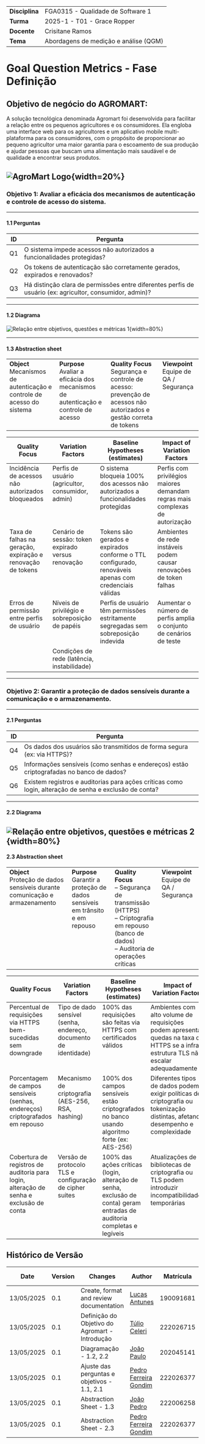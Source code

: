 |                |                                       |
| -------------- | ------------------------------------- |
| **Disciplina** | FGA0315 - Qualidade de Software 1     |
| **Turma**      | 2025-1 - T01 - Grace Ropper           |
| **Docente**    | Crisitane Ramos                       |
| **Tema**       | Abordagens de medição e análise (QGM) |

# Goal Question Metrics - Fase Definição


## Objetivo de negócio do AGROMART:

A solução tecnológica denominada Agromart foi desenvolvida para facilitar a relação entre os pequenos agricultores e os consumidores. Ela engloba uma interface web para os agricultores e um aplicativo mobile multi- plataforma para os consumidores, com o propósito de proporcionar ao pequeno agricultor uma maior garantia para o escoamento de sua produção e ajudar pessoas que buscam uma alimentação mais saudável e de qualidade a encontrar seus produtos.

![AgroMart Logo](assets/images/favicon.png){width=20%}
---

### **Objetivo 1**: Avaliar a eficácia dos mecanismos de autenticação e controle de acesso do sistema.

---

#### 1.1 Perguntas
| ID  | Pergunta                                                                                                 |
| --- | -------------------------------------------------------------------------------------------------------- |
| Q1  | O sistema impede acessos não autorizados a funcionalidades protegidas?                                   |
| Q2  | Os tokens de autenticação são corretamente gerados, expirados e renovados?                               |
| Q3  | Há distinção clara de permissões entre diferentes perfis de usuário (ex: agricultor, consumidor, admin)? |

---
#### 1.2 Diagrama

![Relação entre objetivos, questões e métricas 1](assets/images/image.png){width=80%}

---
#### 1.3 Abstraction sheet

<table>
  <tr>
    <td valign="top">
      <strong>Object</strong><br>
      Mecanismos de autenticação e controle de acesso do sistema
    </td>
    <td valign="top">
      <strong>Purpose</strong><br>
      Avaliar a eficácia dos mecanismos de autenticação e controle de acesso
    </td>
    <td valign="top">
      <strong>Quality Focus</strong><br>
      Segurança e controle de acesso: prevenção de acessos não autorizados e gestão correta de tokens
    </td>
    <td valign="top">
      <strong>Viewpoint</strong><br>
      Equipe de QA / Segurança
    </td>
  </tr>
</table>

<table>
  <thead>
    <tr>
      <th>Quality Focus</th>
      <th>Variation Factors</th>
      <th>Baseline Hypotheses (estimates)</th>
      <th>Impact of Variation Factors</th>
    </tr>
  </thead>
  <tbody>
    <tr>
      <td valign="top">Incidência de acessos não autorizados bloqueados</td>
      <td valign="top">Perfis de usuário (agricultor, consumidor, admin)</td>
      <td valign="top">O sistema bloqueia 100% dos acessos não autorizados a funcionalidades protegidas</td>
      <td valign="top">Perfis com privilégios maiores demandam regras mais complexas de autorização</td>
    </tr>
    <tr>
      <td valign="top">Taxa de falhas na geração, expiração e renovação de tokens</td>
      <td valign="top">Cenário de sessão: token expirado versus renovação</td>
      <td valign="top">Tokens são gerados e expirados conforme o TTL configurado, renováveis apenas com credenciais válidas</td>
      <td valign="top">Ambientes de rede instáveis podem causar renovações de token falhas</td>
    </tr>
    <tr>
      <td valign="top">Erros de permissão entre perfis de usuário</td>
      <td valign="top">Níveis de privilégio e sobreposição de papéis</td>
      <td valign="top">Perfis de usuário têm permissões estritamente segregadas sem sobreposição indevida</td>
      <td valign="top">Aumentar o número de perfis amplia o conjunto de cenários de teste</td>
    </tr>
    <tr>
      <td valign="top"></td>
      <td valign="top">Condições de rede (latência, instabilidade)</td>
      <td valign="top"></td>
      <td valign="top"></td>
    </tr>
  </tbody>
</table>


---

### **Objetivo 2:** Garantir a proteção de dados sensíveis durante a comunicação e o armazenamento.

---

#### 2.1 Perguntas

| ID  | Pergunta                                                                                               |
| --- | ------------------------------------------------------------------------------------------------------ |
| Q4  | Os dados dos usuários são transmitidos de forma segura (ex: via HTTPS)?                                |
| Q5  | Informações sensíveis (como senhas e endereços) estão criptografadas no banco de dados?                |
| Q6  | Existem registros e auditorias para ações críticas como login, alteração de senha e exclusão de conta? |

---

#### 2.2 Diagrama

![Relação entre objetivos, questões e métricas 2](assets/images/image2.png){width=80%}
---

#### 2.3 Abstraction sheet

<table>
  <tr>
    <td valign="top"><strong>Object</strong><br>
      Proteção de dados sensíveis durante comunicação e armazenamento
    </td>
    <td valign="top"><strong>Purpose</strong><br>
      Garantir a proteção de dados sensíveis em trânsito e em repouso
    </td>
    <td valign="top"><strong>Quality Focus</strong><br>
      – Segurança de transmissão (HTTPS)<br>
      – Criptografia em repouso (banco de dados)<br>
      – Auditoria de operações críticas
    </td>
    <td valign="top"><strong>Viewpoint</strong><br>
      Equipe de QA / Segurança
    </td>
  </tr>
</table>

<table>
  <thead>
    <tr>
      <th>Quality Focus</th>
      <th>Variation Factors</th>
      <th>Baseline Hypotheses (estimates)</th>
      <th>Impact of Variation Factors</th>
    </tr>
  </thead>
  <tbody>
    <tr>
      <td valign="top">Percentual de requisições via HTTPS bem-sucedidas sem downgrade</td>
      <td valign="top">Tipo de dado sensível (senha, endereço, documento de identidade)</td>
      <td valign="top">100% das requisições são feitas via HTTPS com certificados válidos</td>
      <td valign="top">Ambientes com alto volume de requisições podem apresentar quedas na taxa de HTTPS se a infra-estrutura TLS não escalar adequadamente</td>
    </tr>
    <tr>
      <td valign="top">Porcentagem de campos sensíveis (senhas, endereços) criptografados em repouso</td>
      <td valign="top">Mecanismo de criptografia (AES-256, RSA, hashing)</td>
      <td valign="top">100% dos campos sensíveis estão criptografados no banco usando algoritmo forte (ex: AES-256)</td>
      <td valign="top">Diferentes tipos de dados podem exigir políticas de criptografia ou tokenização distintas, afetando desempenho e complexidade</td>
    </tr>
    <tr>
      <td valign="top">Cobertura de registros de auditoria para login, alteração de senha e exclusão de conta</td>
      <td valign="top">Versão de protocolo TLS e configuração de cipher suites</td>
      <td valign="top">100% das ações críticas (login, alteração de senha, exclusão de conta) geram entradas de auditoria completas e legíveis</td>
      <td valign="top">Atualizações de bibliotecas de criptografia ou TLS podem introduzir incompatibilidades temporárias</td>
    </tr>
  </tbody>
</table>


## Histórico de Versão

| Date       | Version | Changes                                        | Author                                              | Matrícula | % de Contribuição |
| ---------- | ------- | ---------------------------------------------- | --------------------------------------------------- | --------- | ----------------- |
| 13/05/2025 | 0.1     | Create, format and review documentation        | [Lucas Antunes](https://github.com/LucasGSAntunes)  | 190091681 | 16%               |
| 13/05/2025 | 0.1     | Definição do Objetivo do Agromart - Introdução | [Túlio Celeri](https://github.com/TulioCeleri)      | 222026715 | 16%               |
| 13/05/2025 | 0.1     | Diagramação - 1.2, 2.2                         | [João Paulo](https://github.com/joaombc)            | 202045141 | 16%               |
| 13/05/2025 | 0.1     | Ajuste das perguntas e objetivos - 1.1, 2.1    | [Pedro Ferreira Gondim](https://github.com/G0ndim)  | 222026377 | 16%               |
| 13/05/2025 | 0.1     | Abstraction Sheet - 1.3                        | [João Pedro](https://github.com/JoaoPedrooSS)       | 222006258 | 16%               |
| 13/05/2025 | 0.1     | Abstraction Sheet - 2.3                        | [Pedro Ferreira Gondim](https://github.com/guinuto) | 222026377 | 16%               |

